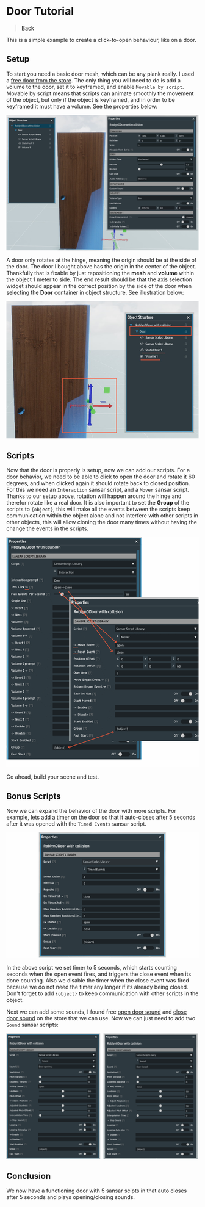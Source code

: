 # Door Tutorial

> [Back](../README.md)

This is a simple example to create a click-to-open behaviour, like on a door.

## Setup

To start you need a basic door mesh, which can be any plank really. I used a [free door from the store](https://store.sansar.com/listings/f3f08bdf-b563-4c63-91a0-409e7538eecf/roblynodoor-with-collision). The only thing you will need to do is add a volume to the door, set it to keyframed, and enable `Movable by script`. Movable by script means that scripts can animate smoothly the movement of the object, but only if the object is keyframed, and in order to be keyframed it must have a volume. See the properties below:

![click to open setup](../assets/click-to-open-setup.jpg)

A door only rotates at the hinge, meaning the origin should be at the side of the door. The door I bought above has the origin in the center of the object. Thankfully that is fixable by just repositioning the **mesh** and **volume** within the object 1 meter to side. The end result should be that the axis selection widget should appear in the correct position by the side of the door when selecting the **Door** container in object structure. See illustration below:

![click to open origin](../assets/click-to-open-3.jpg)

## Scripts

Now that the door is properly is setup, now we can add our scripts. For a door behavior, we need to be able to click to open the door and rotate it 60 degrees, and when clicked again it should rotate back to closed position. For this we need an `Interaction` sansar script, and a `Mover` sansar script. Thanks to our setup above, rotation will happen around the hinge and therefor rotate like a real door. It is also important to set the **Group** of the scripts to `{object}`, this will make all the events between the scripts keep communication within the object alone and not interfere with other scripts in other objects, this will allow cloning the door many times without having the change the events in the scripts.

![click to open scripts](../assets/click-to-open-scripts.png)

Go ahead, build your scene and test.

## Bonus Scripts

Now we can expand the behavior of the door with more scripts. For example, lets add a timer on the door so that it auto-closes after 5 seconds after it was opened with the `Timed Events` sansar script.

![click to open timer](../assets/click-to-open-timer.png)

In the above script we set timer to 5 seconds, which starts counting seconds when the open event fires, and triggers the close event when its done counting. Also we disable the timer when the close event was fired because we do not need the timer any longer if its already being closed. Don't forget to add `{object}` to keep communication with other scripts in the object.

Next we can add some sounds, I found free [open door sound](https://store.sansar.com/listings/138aadd3-c188-42a0-bd77-c701690daf2a/hinged-door-opening) and [close door sound](https://store.sansar.com/listings/ffcb49c4-6d75-45a2-ab5a-855ebe809886/hinged-door-closed) on the store that we can use. Now we can just need to add two `Sound` sansar scripts:

![click to open sounds](../assets/click-to-open-sounds.png)

## Conclusion

We now have a functioning door with 5 sansar scipts in that auto closes after 5 seconds and plays opening/closing sounds.